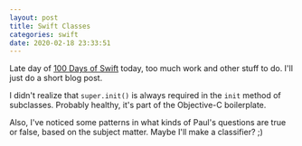 ```yaml
---
layout: post
title: Swift Classes
categories: swift
date: 2020-02-18 23:33:51
---
```


Late day of [100 Days of Swift](https://www.hackingwithswift.com/100) today, too much work and other stuff to do. I'll just do a short blog post.

I didn't realize that `super.init()` is always required in the `init` method of subclasses. Probably healthy, it's part of the Objective-C boilerplate.

Also, I've noticed some patterns in what kinds of Paul's questions are true or false, based on the subject matter. Maybe I'll make a classifier? ;)
